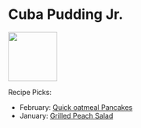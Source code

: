 # Cuba Pudding Jr.

<img src="http://api.adorable.io/avatars/100/cubapud%40flavor.magazine" height="100" width="100" />

Recipe Picks:

- February: [Quick oatmeal Pancakes](../recipe/feb/quick-oatmeal-pancakes.md)
- January: [Grilled Peach Salad](../recipe/jan/grilled-peach-salad.md)

